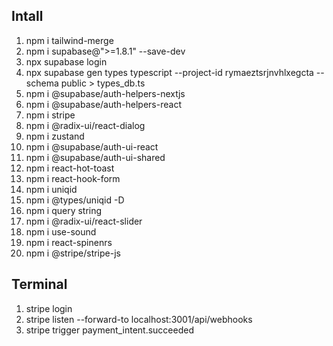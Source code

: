 ## Intall

1. npm i tailwind-merge
2. npm i supabase@">=1.8.1" --save-dev
3. npx supabase login
4. npx supabase gen types typescript --project-id rymaeztsrjnvhlxegcta --schema public > types_db.ts
5. npm i @supabase/auth-helpers-nextjs
6. npm i @supabase/auth-helpers-react
7. npm i stripe
8. npm i @radix-ui/react-dialog
9. npm i zustand
10.   npm i @supabase/auth-ui-react
11.   npm i @supabase/auth-ui-shared
12.   npm i react-hot-toast
13.   npm i react-hook-form
14.   npm i uniqid
15.   npm i @types/uniqid -D
16.   npm i query string
17.   npm i @radix-ui/react-slider
18.   npm i use-sound
19.   npm i react-spinenrs
20.   npm i @stripe/stripe-js

## Terminal

1. stripe login
2. stripe listen --forward-to localhost:3001/api/webhooks
3. stripe trigger payment_intent.succeeded
